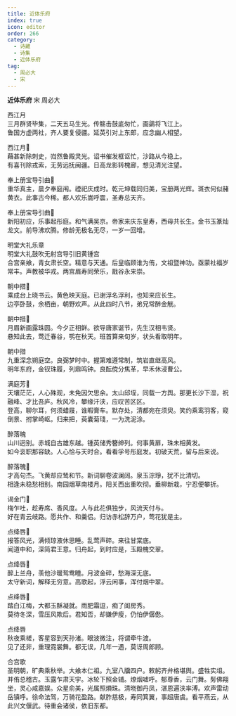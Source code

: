 ```yaml
---
title: 近体乐府
index: true
icon: editor
order: 266
category:
  - 诗藏
  - 诗集
  - 近体乐府
tag:
  - 周必大
  - 宋
---
```


**近体乐府** 宋 周必大  

西江月  
三月群贤毕集，二天五马生光。传觞击鼓底匆忙，画鷁将飞江上。  
鲁国方虚两社，齐人要复侵疆。延英引对上东郎，应念幽人相望。  
  
西江月  
藉甚新除刺史，岿然鲁殿灵光。诏书催发框讴忙，沙路从今稳上。  
有喜刊除戎索，无劳远抚闽疆。日高龙影转槐廊，想见清光注望。  
  
奉上册宝导引曲  
重华真主，晨夕奉庭闱。禋祀庆成时。乾元坤载同归美，宝册两光辉。斑衣何似赭黄衣。此事古今稀。都人欢乐嵩呼震，圣寿总天齐。  
  
奉上册宝导引曲  
新阳初应，乐事起彤庭。和气满吴京。帝家来庆东皇寿，西母共长生。金书玉篆灿龙文。前导沸欢腾。修龄无极名无尽，一岁一回增。  
  
明堂大礼乐章  
明堂大礼鼓吹无射宫导引旧黄锺宫  
合宫亲飨，青女肃长空。精意与天通。后皇临顾谁为侑，文祖暨神功。亟蒙社福岁常丰。声教被华戎。两宫眉寿同荣乐，戬谷永来崇。  
  
朝中措  
乘成台上晓书云。黄色映天庭。已谢浮名浮利，也知来应长生。  
边亭卧鼓，余栖亩，朝野欢声。从此四时八节，弟兄常醉金觥。  
  
朝中措  
月眉新画露珠圆。今夕正相鲜。欲导唐家诞节，先生汉相韦贤。  
悬知此去，莺迁春谷，鹗在秋天。班首算来旬岁，状头看取明年。  
  
朝中措  
九重深念朔庭空。良弼梦时中。握第难遵常制，筑岩直继高风。  
明年东府，金钗珠履，列鼎鸣钟。良酝傥分焦革，早禾休浸曹公。  
  
满庭芳  
天壤茫茫，人心殊观，未免因欠思余。太山邱垤，同载一方舆。那更长沙下湿，祝融峰、才比吾庐。秋风冷，攀缘汗浃，应叹苦区区。  
登高，聊尔耳，何须蜡屐，谁暇膏车。默存处，清都宛在须臾。笑约乘鸾羽客，窥倒景、拊掌崎岖。归来把，萸囊菊琖，一为洗泥涂。  
  
醉落魄  
山川迥别。赤城自古雄东越。锺英储秀簪绅列。何事黄扉，珠未相黄发。  
如今衮职那容缺。人心恰与天时合。看看孚号彤庭发。初破天荒，留与后来说。  
  
醉落魄  
才高句杰。飞黄却应鸶和节。新词聊卷波澜阔。泉玉淙琤，犹不比清切。  
相逢未稳愁相别。南园烟草南楼月。阳关西出重吹彻。垂柳新栽，宁忍便攀折。  
  
谒金门  
梅乍吐，趁寿席、香风度。人与此花俱独步，风流天付与。  
好在青云岐路。愿共作、和羹侣。归访赤松辞万户，莺花犹是主。  
  
点绛唇  
报答风光，满倾琼液休思睡。乱莺声碎。来往甘棠底。  
闻道中和，深简君王意。归舟起，到时应是，玉殿槐交翠。  
  
点绛唇  
醉上兰舟，羡他沙暖鸳鸯睡。月波金碎，愁海深无底。  
太守新词，解释无穷意。高歌起，浮云闲事，浑付烟中翠。  
  
点绛唇  
踏白江梅，大都玉酥凝就。雨肥霜逗，痴了闺房秀。  
莫待冬深，雪压风欺后。君知否，却嫌伊瘦，仍怕伊僝僽。  
  
点绛唇  
秋夜乘槎，客星容到天孙渚。眼波微注，将谓牵牛渡。  
见了还非，重理霓裳舞。都无误，几年一遇，莫讶周郎顾。  
  
合宫歌  
圣明朝，旷典乘秋举。大飨本仁祖。九室八牖四户。敕躬齐弁格堪舆。盛牲实俎。并侑总稽古。玉露乍肃天宇。冰轮下照金铺。燎烟嘘呼。郁尊香，云门舞。髣佛翔坐，灵心咸嘉娱。众星俞美，光属照熉珠。清晓御丹凤，湛恩遍浃率溥。欢声雷动岳镇呼。徐命法驾，万骑花盈路。献胙慈极，寿同箕翼，事超唐虞。看平燕云，从此兴文偃武。待重会诸侯，依旧东都。  
